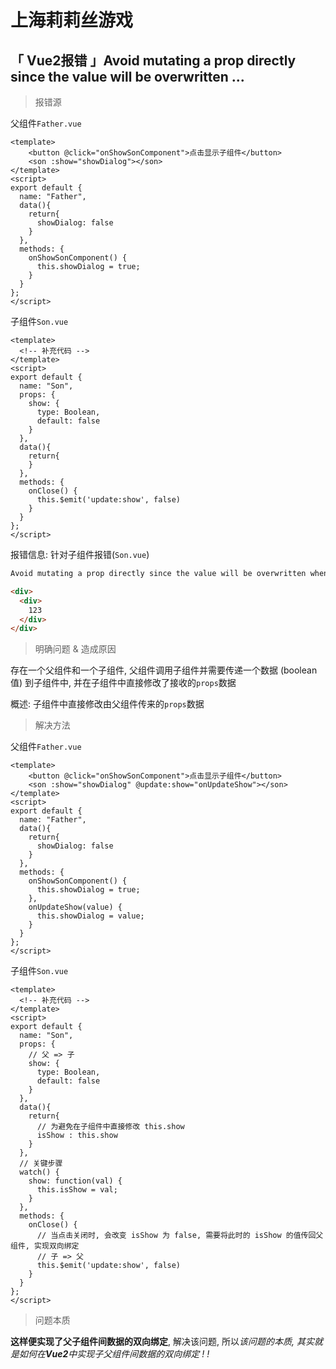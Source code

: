 # 上海莉莉丝游戏

## 「 Vue2报错 」Avoid mutating a prop directly since the value will be overwritten ...

> 报错源

父组件`Father.vue`

```vue
<template>
	<button @click="onShowSonComponent">点击显示子组件</button>
	<son :show="showDialog"></son>
</template>
<script>
export default {
  name: "Father",
  data(){
    return{
      showDialog: false
    }
  },
  methods: {
    onShowSonComponent() {
      this.showDialog = true;
    }
  }
};
</script>
```

子组件`Son.vue`

```vue
<template>
  <!-- 补充代码 -->
</template>
<script>
export default {
  name: "Son",
  props: {
    show: {
      type: Boolean,
      default: false
    }
  },
  data(){
    return{
    }
  },
  methods: {
    onClose() {
      this.$emit('update:show', false)
    }
  }
};
</script>
```

报错信息: 针对子组件报错(`Son.vue`)

```html
Avoid mutating a prop directly since the value will be overwritten whenever the parent component re-renders. Instead, use a data or computed property based on the prop's value. Prop being mutated: "show"

<div>
  <div>
    123
  </div>
</div>
```

> 明确问题 & 造成原因

存在一个父组件和一个子组件,  父组件调用子组件并需要传递一个数据 (boolean值) 到子组件中, 并在子组件中直接修改了接收的`props`数据

概述: 子组件中直接修改由父组件传来的`props`数据

> 解决方法

父组件`Father.vue`

```vue
<template>
	<button @click="onShowSonComponent">点击显示子组件</button>
	<son :show="showDialog" @update:show="onUpdateShow"></son>
</template>
<script>
export default {
  name: "Father",
  data(){
    return{
      showDialog: false
    }
  },
  methods: {
    onShowSonComponent() {
      this.showDialog = true;
    },
    onUpdateShow(value) {
      this.showDialog = value;
    }
  }
};
</script>
```

子组件`Son.vue`

```vue
<template>
  <!-- 补充代码 -->
</template>
<script>
export default {
  name: "Son",
  props: {
    // 父 => 子
    show: {
      type: Boolean,
      default: false
    }
  },
  data(){
    return{
      // 为避免在子组件中直接修改 this.show
      isShow : this.show
    }
  },
  // 关键步骤
  watch() {
    show: function(val) {
      this.isShow = val;
    } 
  },
  methods: {
    onClose() {
      // 当点击关闭时, 会改变 isShow 为 false, 需要将此时的 isShow 的值传回父组件, 实现双向绑定
      // 子 => 父
      this.$emit('update:show', false)
    }
  }
};
</script>
```

> 问题本质

**这样便实现了父子组件间数据的双向绑定**, 解决该问题, 所以*该问题的本质, 其实就是如何在**Vue2**中实现子父组件间数据的双向绑定 ! !*